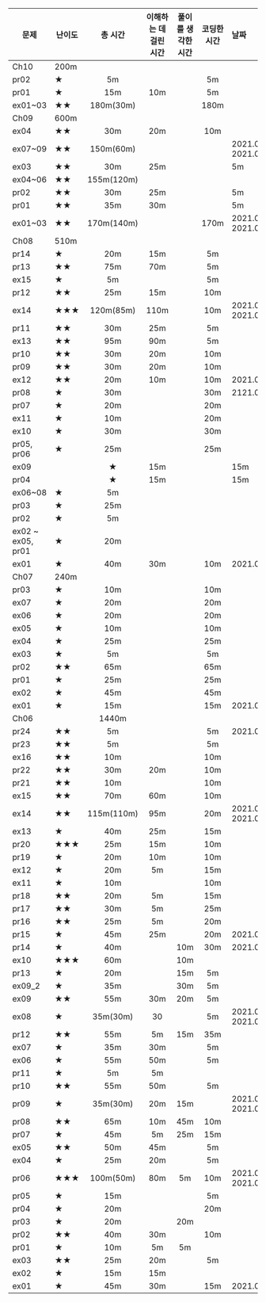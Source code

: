 |문제|난이도|총 시간|이해하는 데 걸린 시간|풀이를 생각한 시간|코딩한 시간|날짜|
|---|---|:---:|:---:|:---:|:---:|:---|
|Ch10|200m
|pr02|★|5m|||5m||
|pr01|★|15m|10m||5m||
|ex01~03|★★|180m(30m)|||180m||2021.04.16.FRI 2021.04.17.SAT|
|Ch09|600m
|ex04|★★|30m|20m||10m||
|ex07~09|★★|150m(60m)||||2021.04.15.THU 2021.04.16.FRI|
|ex03|★★|30m|25m|||5m||
|ex04~06|★★|155m(120m)|||||2021.04.14.WED 2021.04.15.THU|
|pr02|★★|30m|25m|||5m||
|pr01|★★|35m|30m|||5m||
|ex01~03|★★|170m(140m)|||170m|2021.04.13.TUE 2021.04.14.WED|
|Ch08|510m
|pr14|★|20m|15m||5m||
|pr13|★★|75m|70m||5m||
|ex15|★|5m|||5m||
|pr12|★★|25m|15m||10m||
|ex14|★★★|120m(85m)|110m||10m|2021.04.12.MON 2021.04.13.TUE|
|pr11|★★|30m|25m||5m||
|ex13|★★|95m|90m||5m||
|pr10|★★|30m|20m||10m||
|pr09|★★|30m|20m||10m||
|ex12|★★|20m|10m||10m|2021.04.12.MON|
|pr08|★|30m|||30m|2121.04.11.SUN|
|pr07|★|20m|||20m||
|ex11|★|10m|||20m||
|ex10|★|30m|||30m||
|pr05, pr06|★|25m|||25m||
|ex09||★|15m|||15m||
|pr04||★|15m|||15m||
|ex06~08|★|5m|||||
|pr03|★|25m|||||
|pr02|★|5m|||||
|ex02 ~ ex05, pr01|★|20m||||
|ex01|★|40m|30m||10m|2021.04.11.SUN|
|Ch07|240m
|pr03|★|10m|||10m||
|ex07|★|20m|||20m||
|ex06|★|20m|||20m||
|ex05|★|10m|||10m||
|ex04|★|25m|||25m||
|ex03|★|5m|||5m||
|pr02|★★|65m|||65m||
|pr01|★|25m|||25m||
|ex02|★|45m|||45m||
|ex01|★|15m|||15m|2021.04.10.SAT|
|Ch06||1440m|||||
|pr24|★★|5m|||5m|2021.04.09.FRI|
|pr23|★★|5m|||5m||
|ex16|★★|10m|||10m||
|pr22|★★|30m|20m||10m||
|pr21|★★|10m|||10m||
|ex15|★★|70m|60m||10m||
|ex14|★★|115m(110m)|95m||20m|2021.04.08.THU 2021.04.09.FRI|
|ex13|★|40m|25m||15m||
|pr20|★★★|25m|15m||10m||
|pr19|★|20m|10m||10m||
|ex12|★|20m|5m||15m||
|ex11|★|10m|||10m||
|pr18|★★|20m|5m||15m||
|pr17|★★|30m|5m||25m||
|pr16|★★|25m|5m||20m||
|pr15|★|45m|25m||20m|2021.04.08.THU|
|pr14|★|40m||10m|30m|2021.04.07.WED|
|ex10|★★★|60m||10m||
|pr13|★|20m||15m|5m|||
|ex09_2|★|35m||30m|5m||
|ex09|★★|55m|30m|20m|5m||
|ex08|★|35m(30m)|30||5m|2021.04.06.TUE 2021.04.07.WED|
|pr12|★★|55m|5m|15m|35m||
|ex07|★|35m|30m||5m||
|ex06|★|55m|50m||5m||
|pr11|★|5m|5m||||
|pr10|★★|55m|50m||5m|
|pr09|★|35m(30m)|20m|15m||2021.04.05.MON 2021.04.06.TUE
|pr08|★★|65m|10m|45m|10m||
|pr07|★|45m|5m|25m|15m||
|ex05|★★|50m|45m||5m||
|ex04|★|25m|20m||5m||
|pr06|★★★|100m(50m)|80m|5m|10m|2021.04.04.SUN 2021.04.05.MON|
|pr05|★|15m|||5m||
|pr04|★|20m|||20m|
|pr03|★|20m||20m|||
|pr02|★★|40m|30m||10m||
|pr01|★|10m|5m|5m|||
|ex03|★★|25m|20m||5m||
|ex02|★|15m|15m|
|ex01|★|45m|30m||15m|2021.04.04.SUN|
